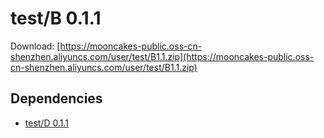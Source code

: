 # test/B 0.1.1

Download: [https://mooncakes-public.oss-cn-shenzhen.aliyuncs.com/user/test/B1.1.zip](https://mooncakes-public.oss-cn-shenzhen.aliyuncs.com/user/test/B1.1.zip)

## Dependencies

* [test/D 0.1.1](/test/D/0.1.1/index.md)
